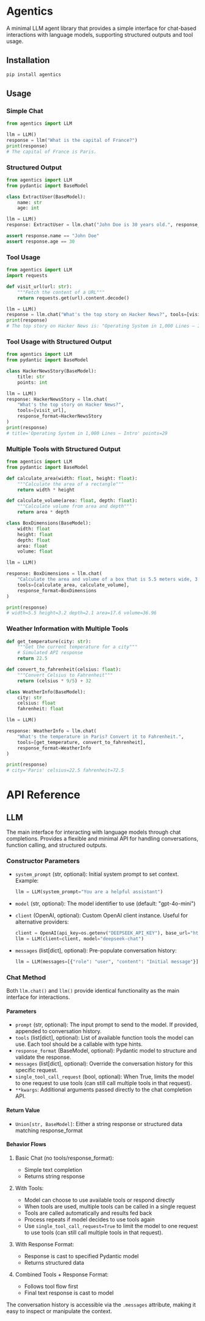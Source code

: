 # Agentics

A minimal LLM agent library that provides a simple interface for chat-based interactions with language models, supporting structured outputs and tool usage.

## Installation

```bash
pip install agentics
```

## Usage

### Simple Chat

```python
from agentics import LLM

llm = LLM()
response = llm("What is the capital of France?")
print(response)
# The capital of France is Paris.
```

### Structured Output

```python
from agentics import LLM
from pydantic import BaseModel

class ExtractUser(BaseModel):
    name: str
    age: int

llm = LLM()
response: ExtractUser = llm.chat("John Doe is 30 years old.", response_format=ExtractUser)

assert response.name == "John Doe"
assert response.age == 30
```

### Tool Usage

```python
from agentics import LLM
import requests

def visit_url(url: str):
    """Fetch the content of a URL"""
    return requests.get(url).content.decode()

llm = LLM()
response = llm.chat("What's the top story on Hacker News?", tools=[visit_url])
print(response)
# The top story on Hacker News is: "Operating System in 1,000 Lines – Intro"
```

### Tool Usage with Structured Output

```python
from agentics import LLM
from pydantic import BaseModel

class HackerNewsStory(BaseModel):
    title: str
    points: int

llm = LLM()
response: HackerNewsStory = llm.chat(
    "What's the top story on Hacker News?", 
    tools=[visit_url], 
    response_format=HackerNewsStory
)
print(response)
# title='Operating System in 1,000 Lines – Intro' points=29
```

### Multiple Tools with Structured Output

```python
from agentics import LLM
from pydantic import BaseModel

def calculate_area(width: float, height: float):
    """Calculate the area of a rectangle"""
    return width * height

def calculate_volume(area: float, depth: float):
    """Calculate volume from area and depth"""
    return area * depth

class BoxDimensions(BaseModel):
    width: float
    height: float
    depth: float
    area: float
    volume: float

llm = LLM()

response: BoxDimensions = llm.chat(
    "Calculate the area and volume of a box that is 5.5 meters wide, 3.2 meters high and 2.1 meters deep", 
    tools=[calculate_area, calculate_volume],
    response_format=BoxDimensions
)

print(response)
# width=5.5 height=3.2 depth=2.1 area=17.6 volume=36.96
```

### Weather Information with Multiple Tools

```python
def get_temperature(city: str):
    """Get the current temperature for a city"""
    # Simulated API response
    return 22.5

def convert_to_fahrenheit(celsius: float):
    """Convert Celsius to Fahrenheit"""
    return (celsius * 9/5) + 32

class WeatherInfo(BaseModel):
    city: str
    celsius: float
    fahrenheit: float

llm = LLM()

response: WeatherInfo = llm.chat(
    "What's the temperature in Paris? Convert it to Fahrenheit.",
    tools=[get_temperature, convert_to_fahrenheit],
    response_format=WeatherInfo
)

print(response)
# city='Paris' celsius=22.5 fahrenheit=72.5
```

# API Reference

## LLM

The main interface for interacting with language models through chat completions. Provides a flexible and minimal API for handling conversations, function calling, and structured outputs.

### Constructor Parameters

- `system_prompt` (str, optional): Initial system prompt to set context. Example:
  ```python
  llm = LLM(system_prompt="You are a helpful assistant")
  ```

- `model` (str, optional): The model identifier to use (default: "gpt-4o-mini")
- `client` (OpenAI, optional): Custom OpenAI client instance. Useful for alternative providers:
  ```python
  client = OpenAI(api_key=os.getenv("DEEPSEEK_API_KEY"), base_url="https://api.deepseek.com")
  llm = LLM(client=client, model="deepseek-chat")
  ```

- `messages` (list[dict], optional): Pre-populate conversation history:
  ```python
  llm = LLM(messages=[{"role": "user", "content": "Initial message"}])
  ```

### Chat Method

Both `llm.chat()` and `llm()` provide identical functionality as the main interface for interactions.

#### Parameters

- `prompt` (str, optional): The input prompt to send to the model. If provided, appended to conversation history.
- `tools` (list[dict], optional): List of available function tools the model can use. Each tool should be a callable with type hints.
- `response_format` (BaseModel, optional): Pydantic model to structure and validate the response.
- `messages` (list[dict], optional): Override the conversation history for this specific request.
- `single_tool_call_request` (bool, optional): When True, limits the model to one request to use tools (can still call multiple tools in that request).
- `**kwargs`: Additional arguments passed directly to the chat completion API.

#### Return Value
- `Union[str, BaseModel]`: Either a string response or structured data matching response_format

#### Behavior Flows

1. Basic Chat (no tools/response_format):
   - Simple text completion
   - Returns string response

2. With Tools:
   - Model can choose to use available tools or respond directly
   - When tools are used, multiple tools can be called in a single request
   - Tools are called automatically and results fed back
   - Process repeats if model decides to use tools again
   - Use `single_tool_call_request=True` to limit the model to one request to use tools (can still call multiple tools in that request).

3. With Response Format:
   - Response is cast to specified Pydantic model
   - Returns structured data

4. Combined Tools + Response Format:
   - Follows tool flow first
   - Final text response is cast to model

The conversation history is accessible via the `.messages` attribute, making it easy to inspect or manipulate the context.
